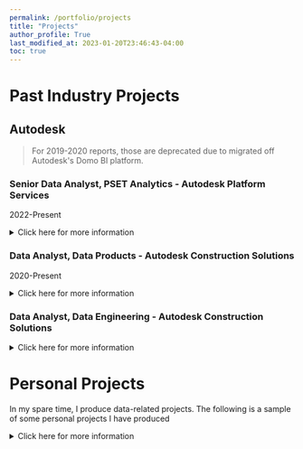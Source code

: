 ```yaml
---
permalink: /portfolio/projects
title: "Projects"
author_profile: True 
last_modified_at: 2023-01-20T23:46:43-04:00
toc: true
---
```


#  Past Industry Projects

## Autodesk

> For 2019-2020 reports, those are deprecated due to migrated off Autodesk's Domo BI platform.


### Senior Data Analyst, PSET Analytics  - Autodesk Platform Services
2022-Present

<details closed>
<summary>Click here for more information</summary>

#### Projects

<ul>
<li>Forge Cloud Consumption Dashboard:<li>
    <ul>
  <li>Description: Customer dashboard on consumed cloud credits for developer API usage<li>
  </ul>
<li>PSET KPI dashbard:<li>
    <ul>
  <li>Description: C-suite analytics dashboard for PSET (organization) KPI, including sub drill-down dashboards. Each dashboard is built on Looker, with robust user experience and requirement gathering.<li>
    </ul>
<li>Analytics Engineering<li>
  <ul>
  <li>Mixpanel Product events Models<li>
  </ul>
  <ul>
  <li>Internal Product Analytics models<li> 
  </ul>
<li>Universal Data Access Dashboard<li>
<li>CLIC Compliance Dasboard<li>
<li>Model Derivative Dashboard<li>

</ul>

</details>


### Data Analyst, Data Products - Autodesk Construction Solutions
2020-Present

<details closed>
<summary>Click here for more information</summary>

#### Projects

<ul>
<li> BIM 360 Build Analysis: <li>
  <ul>
  <li>
  Description: ACS Customer Success is determining why BIM 360 Build offering Renewal Rates are decreasing, but usage is increasing.
  <li>
  </ul>
<li>Prospect Accounts:<li>
  <ul>
  <li>
  Description: Few ACS business sales leaders requested sample of Autodesk non-ACS customers to cross-sell to
  <li>
  </ul>
<li>Analytic Engineering - External Project Lead Sources:<li>
  <ul>
  <li>
  Description: Ingest external data sources from custom APIs Glenigan, Global Data, and BCI Australia & Asia into ACS Snowflake
  <li>
  </ul>
<li> Prodpad Usage<li>
  <ul>
  <li>
  Description: Providing 200+ ACS Research & Development and Customer Success users insights on customer feedback data via Prodpad.
    <li>
  </ul>
<li> Feasability Analyses<li>
<li> BIM 360 Cost Control Analysis<li>
<li> ACS eStore Analytics and reporting<li>

</ul>

</details>


### Data Analyst, Data Engineering - Autodesk Construction Solutions

<details closed>
<summary>Click here for more information</summary>

#### Projects

<li>BIM 360 Data Source Migration
  <li>Description: Migrated source SFTP file repository from Cleo SFTP to Xinch SFTP
<li>dbt Documentation: https://acs-data-catalog.autodesk.com/#!/overview
  <li>Description: Setup dbt Documentation deployed on AWS S3, Static Wbsite
<li>BIM 360 Database & BI Migration from Domo BI to Snowflake
  <li>Example: BIM 360 HQ Account & Subscriber Dashboard
<li>Building 500+ models, tests, and LookML for ACS data
<li>[External: Fivetan Presentation:"How Autodesk Achieves Fast, Reliable Data Pipelines with Snowflake and Fivetran"](https://get.fivetran.com/autodesk-webinar-on-demand.html) 

</details>


# Personal Projects
In my spare time, I produce data-related projects. The following is a sample of some personal projects I have
produced

<details closed>
<summary>Click here for more information</summary>

# APIs and Databases
<li>[Youtube Data Analysis Project (APIs, Python, SQLALchemy, Flask, SQL](https://github.com/CloudChaoszero/Youtube-TrendingVideos-AnalysisV2)

<li>[Open Street Map Data Wrangling](https://github.com/CloudChaoszero/UdacityNanodegree_DataAnalyst_Projects_2017/blob/master/P3-Wrangle-OpenStreetMap-Data/P3-Wrangle-OpenStreetMap-Main/OpenStreepMap-SF-Wrangle.ipynb)

# Presentation Slide Decks

<li>[AB Testing in Python talk @PyData LA 2019](https://cloudchaoszero.github.io/AB-Testing-Python-PyData-2019)

<li>[Flask & SQLAlchemy Demo (PyBay 2018)](https://github.com/CloudChaoszero/Presentations/blob/master/PyBayTalks/2018/Flask-SQLAlchemySLides/Flask-SQLAlchemy-Demo/SQLAlchemy-Demo-YoutubeData.ipynb)

# Visualizations

<li>[Bridge To Prosperity Tableau Dashboard #MakeOverMonday](https://public.tableau.com/profile/raul.maldonado#!/vizhome/BridgeToProsperity-MakeOverMonday/First-Draft-Dash)

<li>[My Strava running mileage per session data, using D3.js & HTML.](https://cloudchaoszero.github.io/Strava-Running-Visualization/)



# And more!

<li>[Github Profile](https://github.com/CloudChaoszero)

</details>